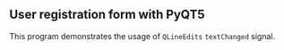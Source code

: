 ## User registration form with PyQT5

This program demonstrates the usage of `QLineEdits` `textChanged` signal.